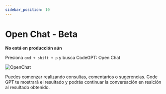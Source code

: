 ```yaml
---
sidebar_position: 10
---
```


# Open Chat - Beta

**No está en producción aún**

Presiona `cmd + shift + p` y busca CodeGPT: Open Chat

![OpenChat](https://user-images.githubusercontent.com/6216945/213043309-c23d4458-e2e7-476d-8d85-1a491834b16d.png)

Puedes comenzar realizando consultas, comentarios o sugerencias. Code GPT te mostrará el resultado y podrás continuar la conversación en realción al resultado obtenido.
